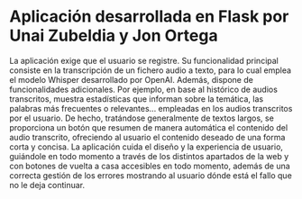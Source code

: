 # Aplicación desarrollada en Flask por Unai Zubeldia y Jon Ortega

La aplicación exige que el usuario se registre. Su funcionalidad principal consiste en la transcripción de un fichero audio a texto, para lo cual emplea el modelo Whisper desarrollado por OpenAI.
Además, dispone de funcionalidades adicionales. Por ejemplo, en base al histórico de audios transcritos, muestra estadísticas que informan sobre la temática, las palabras más frecuentes o relevantes... empleadas en los audios transcritos por el usuario.
De hecho, tratándose generalmente de textos largos, se proporciona un botón que resumen de manera automática el contenido del audio transcrito, ofreciendo al usuario el contenido deseado de una forma corta y concisa.
La aplicación cuida el diseño y la experiencia de usuario, guiándole en todo momento a través de los distintos apartados de la web y con botones de vuelta a casa accesibles en todo momento, además de una correcta gestión de los errores mostrando al usuario dónde está el fallo que no le deja continuar.
